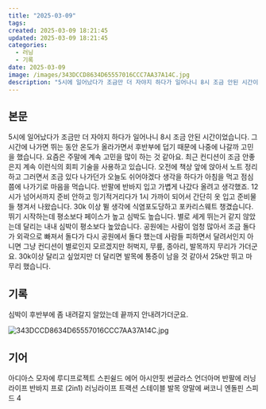 ```yaml
---
title: "2025-03-09"
tags:
created: 2025-03-09 18:21:45
updated: 2025-03-09 18:21:45
categories:
  - 러닝
  - 기록
date: 2025-03-09
image: /images/343DCCD8634D65557016CCC7AA37A14C.jpg
description: "5시에 일어났다가 조금만 더 자야지 하다가 일어나니 8시 조금 안된 시간이었습니다. 그 시간에 나가면 뛰는 동안 온도가 올라가면서 후반부에 덥기 때문에 나중에 나갈까 고민을 했습니다. 요즘은 주말에 계속 고민을 많이 하는 것 같아요. 최근 컨디션이 조금 안좋은지 계속 이런식의 회피 기술"
---
```


## 본문

5시에 일어났다가 조금만 더 자야지 하다가 일어나니 8시 조금 안된 시간이었습니다. 그 시간에 나가면 뛰는 동안 온도가 올라가면서 후반부에 덥기 때문에 나중에 나갈까 고민을 했습니다. 요즘은 주말에 계속 고민을 많이 하는 것 같아요. 최근 컨디션이 조금 안좋은지 계속 이런식의 회피 기술을 사용하고 있습니다.
오전에 책상 앞에 앉아서 노트 정리하고 그러면서 조금 있다 나가던가 오늘도 쉬어야겠다 생각을 하다가 아침을 먹고 점심 쯤에 나가기로 마음을 먹습니다. 반팔에 반바지 입고 가볍게 나갔다 올려고 생각했죠.
12시가 넘어서까지 준비 안하고 밍기적거리다가 1시 가까이 되어서 간단히 옷 입고 준비물들 챙겨서 나왔습니다. 30k 이상 뛸 생각에 식염포도당하고 포카리스웨트 챙겼습니다.
뛰기 시작하는데 평소보다 페이스가 높고 심박도 높습니다. 별로 세게 뛰는거 같지 않았는데 달리는 내내 심박이 평소보다 높았습니다.
공원에는 사람이 엄청 많아서 조금 돌다가 외곽으로 빠져서 돌다가 다시 공원에서 돌다 했는데 사람들 피하면서 달려서인지 아니면 그냥 컨디션이 별로인지 모르겠지만 허벅지, 무릎, 종아리, 발목까지 무리가 가더군요. 30k이상 달리고 싶었지만 더 달리면 발목에 통증이 남을 것 같아서 25k만 뛰고 마무리 했습니다.

## 기록

심박이 후반부에 좀 내려갈지 알았는데 끝까지 안내려가더군요.

 
 ![343DCCD8634D65557016CCC7AA37A14C.jpg](/images/343DCCD8634D65557016CCC7AA37A14C.jpg)
 
 

## 기어

아디아스 모자에 루디프로젝트 스핀쉴드 에어 아시안핏 썬글라스
언더아머 반팔에 러닝라이프 반바지 프로 (2in1)
러닝라이프 트랙션 스테이블 발목 양말에 써코니 엔돌핀 스피드 4

